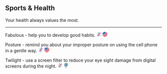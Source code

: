 ## Sports & Health

Your health always values the most.

---

Fabulous - help you to develop good habits. ![](../assets/free.png) ![](../assets/united-states.png)

Posture - remind you about your improper posture on using the cell phone in a gentle way. ![](../assets/free.png) ![](../assets/united-states.png)

Twilight - use a screen filter to reduce your eye sight damage from digital screens during the night. ![](../assets/free.png) ![](../assets/earth-globe.png)
